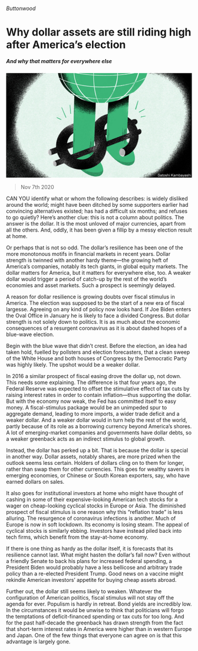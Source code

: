 ###### Buttonwood

# Why dollar assets are still riding high after America’s election 

##### And why that matters for everywhere else 

![image](images/20201107_FND002_0.jpg) 

> Nov 7th 2020 

CAN YOU identify what or whom the following describes: is widely disliked around the world; might have been ditched by some supporters earlier had convincing alternatives existed; has had a difficult six months; and refuses to go quietly? Here’s another clue: this is not a column about politics. The answer is the dollar. It is the most unloved of major currencies, apart from all the others. And, oddly, it has been given a fillip by a messy election result at home.

Or perhaps that is not so odd. The dollar’s resilience has been one of the more monotonous motifs in financial markets in recent years. Dollar strength is twinned with another hardy theme—the growing heft of America’s companies, notably its tech giants, in global equity markets. The dollar matters for America, but it matters for everywhere else, too. A weaker dollar would trigger a period of catch-up by the rest of the world’s economies and asset markets. Such a prospect is seemingly delayed.


A reason for dollar resilience is growing doubts over fiscal stimulus in America. The election was supposed to be the start of a new era of fiscal largesse. Agreeing on any kind of policy now looks hard. If Joe Biden enters the Oval Office in January he is likely to face a divided Congress. But dollar strength is not solely down to politics. It is as much about the economic consequences of a resurgent coronavirus as it is about dashed hopes of a blue-wave election.

Begin with the blue wave that didn’t crest. Before the election, an idea had taken hold, fuelled by pollsters and election forecasters, that a clean sweep of the White House and both houses of Congress by the Democratic Party was highly likely. The upshot would be a weaker dollar.

In 2016 a similar prospect of fiscal easing drove the dollar up, not down. This needs some explaining. The difference is that four years ago, the Federal Reserve was expected to offset the stimulative effect of tax cuts by raising interest rates in order to contain inflation—thus supporting the dollar. But with the economy now weak, the Fed has committed itself to easy money. A fiscal-stimulus package would be an unimpeded spur to aggregate demand, leading to more imports, a wider trade deficit and a weaker dollar. And a weaker dollar would in turn help the rest of the world, partly because of its role as a borrowing currency beyond America’s shores. A lot of emerging-market companies and governments have dollar debts, so a weaker greenback acts as an indirect stimulus to global growth.

Instead, the dollar has perked up a bit. That is because the dollar is special in another way. Dollar assets, notably shares, are more prized when the outlook seems less certain. Holders of dollars cling on to them for longer, rather than swap them for other currencies. This goes for wealthy savers in emerging economies, or Chinese or South Korean exporters, say, who have earned dollars on sales.

It also goes for institutional investors at home who might have thought of cashing in some of their expensive-looking American tech stocks for a wager on cheap-looking cyclical stocks in Europe or Asia. The diminished prospect of fiscal stimulus is one reason why this “reflation trade” is less alluring. The resurgence of coronavirus infections is another. Much of Europe is now in soft lockdown. Its economy is losing steam. The appeal of cyclical stocks is similarly ebbing. Investors have instead piled back into tech firms, which benefit from the stay-at-home economy.

If there is one thing as hardy as the dollar itself, it is forecasts that its resilience cannot last. What might hasten the dollar’s fall now? Even without a friendly Senate to back his plans for increased federal spending, a President Biden would probably have a less bellicose and arbitrary trade policy than a re-elected President Trump. Good news on a vaccine might rekindle American investors’ appetite for buying cheap assets abroad.

Further out, the dollar still seems likely to weaken. Whatever the configuration of American politics, fiscal stimulus will not stay off the agenda for ever. Populism is hardly in retreat. Bond yields are incredibly low. In the circumstances it would be unwise to think that politicians will forgo the temptations of deficit-financed spending or tax cuts for too long. And for the past half-decade the greenback has drawn strength from the fact that short-term interest rates in America were higher than in western Europe and Japan. One of the few things that everyone can agree on is that this advantage is largely gone.

